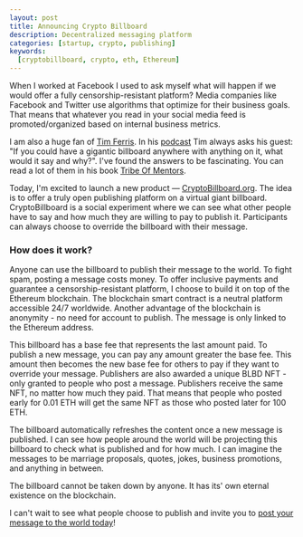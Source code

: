 ```yaml
---
layout: post
title: Announcing Crypto Billboard
description: Decentralized messaging platform
categories: [startup, crypto, publishing]
keywords:
  [cryptobillboard, crypto, eth, Ethereum]
---
```


When I worked at Facebook I used to ask myself what will happen if we would offer a fully censorship-resistant platform?
Media companies like Facebook and Twitter use algorithms that optimize for their business goals. That means that whatever you read in your social media feed is promoted/organized based on internal business metrics.

I am also a huge fan of [Tim Ferris](https://tim.blog). In his [podcast](https://tim.blog/podcast) Tim always asks his guest: "If you could have a gigantic billboard anywhere with anything on it, what would it say and why?".
I've found the answers to be fascinating. You can read a lot of them in his book [Tribe Of Mentors](https://tim.blog/2017/10/03/tribe-of-mentors).

Today, I'm excited to launch a new product — [CryptoBillboard.org](https://cryptobillboard.org).
The idea is to offer a truly open publishing platform on a virtual giant billboard. CryptoBillboard is a social experiment where we can see what other people have to say and how much they are willing to pay to publish it. Participants can always choose to override the billboard with their message.

### How does it work?

Anyone can use the billboard to publish their message to the world. To fight spam, posting a message costs money.
To offer inclusive payments and guarantee a censorship-resistant platform, I choose to build it on top of the Ethereum blockchain. The blockchain smart contract is a neutral platform accessible 24/7 worldwide. Another advantage of the blockchain is anonymity - no need for account to publish. The message is only linked to the Ethereum address.

This billboard has a base fee that represents the last amount paid. To publish a new message, you can pay any amount greater the base fee. This amount then becomes the new base fee for others to pay if they want to override your message.
Publishers are also awarded a unique BLBD NFT - only granted to people who post a message. Publishers receive the same NFT, no matter how much they paid. That means that people who posted early for 0.01 ETH will get the same NFT as those who posted later for 100 ETH.

The billboard automatically refreshes the content once a new message is published. I can see how people around the world will be projecting this billboard to check what is published and for how much. I can imagine the messages to be marriage proposals, quotes, jokes, business promotions, and anything in between.

The billboard cannot be taken down by anyone. It has its' own eternal existence on the blockchain. 

I can't wait to see what people choose to publish and invite you to [post your message to the world today](https://cryptobillboard.org)!
